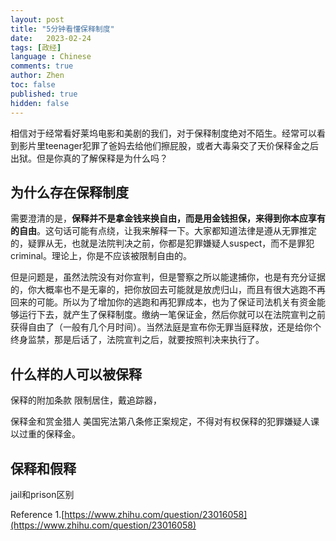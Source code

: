 ```yaml
---
layout: post
title: "5分钟看懂保释制度"
date:   2023-02-24
tags: [政经]
language : Chinese
comments: true
author: Zhen
toc: false
published: true
hidden: false
---
```

相信对于经常看好莱坞电影和美剧的我们，对于保释制度绝对不陌生。经常可以看到影片里teenager犯罪了爸妈去给他们擦屁股，或者大毒枭交了天价保释金之后出狱。但是你真的了解保释是为什么吗？<!-- more -->

## 为什么存在保释制度
需要澄清的是，**保释并不是拿金钱来换自由，而是用金钱担保，来得到你本应享有的自由**。这句话可能有点绕，让我来解释一下。大家都知道法律是遵从无罪推定的，疑罪从无，也就是法院判决之前，你都是犯罪嫌疑人suspect，而不是罪犯criminal。理论上，你是不应该被限制自由的。

但是问题是，虽然法院没有对你宣判，但是警察之所以能逮捕你，也是有充分证据的，你大概率也不是无辜的，把你放回去可能就是放虎归山，而且有很大逃跑不再回来的可能。所以为了增加你的逃跑和再犯罪成本，也为了保证司法机关有资金能够运行下去，就产生了保释制度。缴纳一笔保证金，然后你就可以在法院宣判之前获得自由了（一般有几个月时间）。当然法庭是宣布你无罪当庭释放，还是给你个终身监禁，那是后话了，法院宣判之后，就要按照判决来执行了。

## 什么样的人可以被保释


保释的附加条款
限制居住，戴追踪器，

保释金和赏金猎人
美国宪法第八条修正案规定，不得对有权保释的犯罪嫌疑人课以过重的保释金。


## 保释和假释
jail和prison区别


Reference
1.[https://www.zhihu.com/question/23016058](https://www.zhihu.com/question/23016058)
<!--stackedit_data:
eyJoaXN0b3J5IjpbMTIyNTkyNTg3NiwtMjY1Mzc2Nzk4LC0zMT
Y4ODU2N119
-->